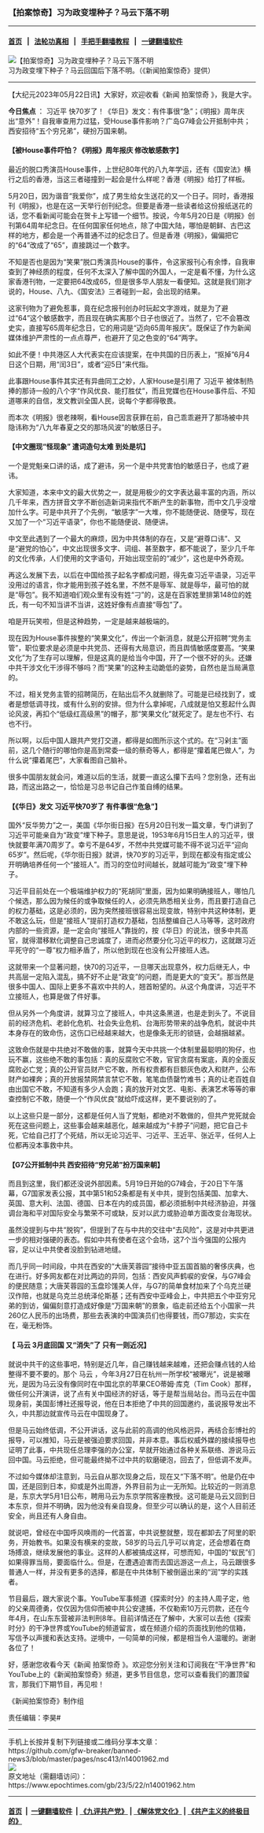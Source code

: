 ### 【拍案惊奇】习为政变埋种子？马云下落不明
------------------------

#### [首页](https://github.com/gfw-breaker/banned-news3/blob/master/README.md) &nbsp;&nbsp;|&nbsp;&nbsp; [法轮功真相](https://github.com/begood0513/basic/blob/master/README.md)  &nbsp;&nbsp;|&nbsp;&nbsp; [手把手翻墙教程](https://github.com/gfw-breaker/guides/wiki)  &nbsp;&nbsp;|&nbsp;&nbsp; [一键翻墙软件](https://github.com/gfw-breaker/nogfw/blob/master/README.md)  



<div><img alt="【拍案惊奇】习为政变埋种子？马云下落不明" class="attachment-djy_600_400 size-djy_600_400 wp-post-image" src="https://i.epochtimes.com/assets/uploads/2023/05/id14001963-7a115994580650288d730fb0d73772b0-600x400.jpg"/>
<div class="caption">
 习为政变埋下种子？马云回国后下落不明。（《新闻拍案惊奇》提供）
</div></div><hr/>


<div><p>
 【大纪元2023年05月22日讯】大家好，欢迎收看《新闻
 <ok href="https://www.epochtimes.com/gb/tag/%E6%8B%8D%E6%A1%88%E6%83%8A%E5%A5%87.html">
  拍案惊奇
 </ok>
 》，我是大宇。
</p>
<p>
 <strong>
  今日焦点
 </strong>
 ：
 <ok href="https://www.epochtimes.com/gb/tag/%E4%B9%A0%E8%BF%91%E5%B9%B3.html">
  习近平
 </ok>
 快70岁了！《华日》发文：有件事很“急”；《明报》周年庆出“意外”！自我审查用力过猛，受House事件影响？广岛G7峰会公开抵制中共；西安招待“五个穷兄弟”，硬扮万国来朝。
</p>
<p>
 <center>
 </center>
</p>
<h4>
 【被House事件吓怕？《明报》周年报庆 修改敏感数字】
</h4>
<p>
 最近的脱口秀演员House事件，上世纪80年代的八九年学运，还有《国安法》横行之后的香港，当这三者碰撞到一起会是什么样呢？香港《明报》给打了样板。
</p>
<p>
 5月20日，因为谐音“我爱你”，成了男生给女生送花的又一个日子。同时，香港报刊《明报》，也是在这一天举行创刊纪念。但要是香港一些读者给这份报纸送花的话，您不看新闻可能会在贺卡上写错一个细节。按说，今年5月20日是《明报》创刊第64周年纪念日。在任何国家任何地点，除了中国大陆，哪怕是朝鲜、古巴这样的地方，都会是一个再普通不过的纪念日了。但是香港《明报》，偏偏把它的“64”改成了“65”，直接跳过一个数字。
</p>
<p>
 不知是否也是因为“笑果”脱口秀演员House的事件，令这家报刊心有余悸，自我审查到了神经质的程度，任何不太深入了解中国的外国人，一定是看不懂，为什么这家香港刊物，一定要把64改成65，但是很多华人朋友一看便知。这就是我们刚才说的，House、八九、《国安法》三者碰到一起，会出现的结果。
</p>
<p>
 这家刊物为了避免惹事，竟在纪念报刊创办时玩起文字游戏，就是为了避过“64”这个敏感数字，而且现在确实离那个日子也很近了。当然了，它不会篡改史实，直接写65周年纪念日，它的用词是“迈向65周年报庆”。既保证了作为新闻媒体维护严肃性的一点点尊严，也避开了见之色变的“64”两字。
</p>
<p>
 如此不便！中共港区人大代表实在应该提案，在中共国的日历表上，“抠掉”6月4日这个日期，用“闰3日”，或者“迎5日”来代指。
</p>
<p>
 此事跟House事件其实还有异曲同工之妙，人家House是引用了
 <ok href="https://www.epochtimes.com/gb/tag/%E4%B9%A0%E8%BF%91%E5%B9%B3.html">
  习近平
 </ok>
 被体制热捧的那诗一般的八个字“作风优良、能打胜仗”，而且党媒也在House事件后、不知道哪来的自信，发文教训全国人民，说每个字都得敬畏。
</p>
<p>
 而本次《明报》很老辣啊，看House因言获罪在前，自己乖乖避开了那场被中共隐讳称为“八九年春夏之交的那场风波”的敏感日子。
</p>
<h4>
 【中文圈现“怪现象” 遣词造句太难 到处是坑】
</h4>
<p>
 一个是党魁亲口讲的话，成了避讳，另一个是中共党害怕的敏感日子，也成了避讳。
</p>
<p>
 大家知道，本来中文的最大优势之一，就是用极少的文字表达最丰富的内涵，所以几千年来，西方拼音文字不断创造新词来指代不断产生的新事物，而中文几乎没增加什么字。可是中共开了个先例，“敏感字”一大堆，你不能随便说、随便写，现在又加了一个“习近平语录”，你也不能随便说、随便讲。
</p>
<p>
 中文至此遇到了一个最大的麻烦，因为中共体制的存在，又是“避尊口讳”、又是“避党的怕心”，中文出现很多文字、词组、甚至数字，都不能说了，至少几千年的文化传承，人们使用的文字语句，开始出现空前的“减少”，这也是中外奇观。
</p>
<p>
 再这么发展下去，以后在中国给孩子起名字都成问题，得先查习近平语录，习近平没用过的语言，你才能用到孩子姓名里，不然不是辱军、就是辱华，最可怕的就是“辱包”。我不知道咱们观众里有没有姓“刁”的，这是在百家姓里排第148位的姓氏，有一句不知当讲不当讲，这姓好像有点直接“辱包”了。
</p>
<p>
 咱是开玩笑啦，但是这种趋势，一定是越来越极端的。
</p>
<p>
 现在因为House事件挨整的“笑果文化”，传出一个新消息，就是公开招聘“党务主管”，职位要求是必须是中共党员、还得有大局意识，而且舆情敏感度要高。“笑果文化”为了生存可以理解，但是这真的是给当今中国，开了一个很不好的头。还嫌中共干涉文化干涉得不够吗？而“笑果”的这种主动跪低的姿势，自然也是当局满意的。
</p>
<p>
 不过，相关党务主管的招聘简历，在贴出后不久就删除了。可能是已经找到了，或者是想低调寻找，或有什么别的安排。但为什么拿掉呢，八成就是怕又惹起什么舆论风波，再扣个“低级红高级黑”的帽子，那“笑果文化”就死定了。是左也不行、右也不行。
</p>
<p>
 所以啊，以后中国人跟共产党打交道，都得是如图所示这个式的。在“习剁主”面前，这几个随行的哪怕你是高到常委一级的蔡奇等人，都得是“攥着尾巴做人”，为什么说“攥着尾巴”，大家看图自己脑补。
</p>
<p>
 很多中国朋友就会问，难道以后的生活，就要一直这么攥下去吗？您别急，还有出路，而这出路之一，恰恰是习总书记自己作茧自缚的结果。
</p>
<h4>
 【《华日》发文 习近平快70岁了 有件事很“危急”】
</h4>
<p>
 国外“反华势力”之一，美国《华尔街日报》在5月20日刊发一篇文章，专门讲到了习近平可能亲自为“政变”埋下种子。意思是说，1953年6月15日生人的习近平，很快就要年满70周岁了。幸亏不是64岁，不然中共党媒可能不得不说习近平“迎向65岁”。然后呢，《华尔街日报》就讲，快70岁的习近平，到现在都没有指定或公开明确培养任何一个“接班人”。而习的空位时间越长，就越可能为“政变”埋下种子。
</p>
<p>
 习近平目前处在一个极端维护权力的“死胡同”里面，因为如果明确接班人，哪怕几个候选，那么因为候任的或争取候任的人，必须先熟悉相关业务，而且要打造自己的权力基础，这是必须的，因为突然接班很容易出现变故，特别中共这种体制，更不敢这么玩，但是“接班人”提前打造权力基础，包括整编自己人马等等，这时政府内部的一些资源，是一定会向“接班人”靠拢的，按《华日》的说法，很多中共高官，就得潜移默化调整自己忠诚度了，进而必然要分化习近平的权力，这就跟习近平死守的“一尊”权力相矛盾了，所以他到现在也没有公开接班人选。
</p>
<p>
 这就带来一个显著问题，快70的习近平，一旦哪天出现意外，权力后继无人，中共高层一定陷入混乱，搞不好不止是“政变”的问题，而是更大的“变天”。那当然是很多中国人、国际上更多不喜欢中共的人，翘首盼望的。从这个角度讲，习近平不立接班人，也算是做了件好事。
</p>
<p>
 但从另外一个角度讲，就算习立了接班人，中共这条黑道，也是走到头了。不说目前的经济危机、老龄化危机、社会失业危机、台海形势带来的战争危机，就说中共本身存在的致命伤，这伤口已经越来越大，也是像条无形的锁链，会越捆越紧。
</p>
<p>
 这致命伤就是中共绝对不敢做的事，就算今天中共挑一个体制里最聪明的狗仔，也玩不赢，这些绝不敢的事包括：真的反腐败它不敢，官官贪腐有案底，真的全面反腐败必亡党；真的公开官员财产它不敢，所有权贵都有巨额灰色收入和财产，公布财产如裸奔；真的开放报禁网禁言禁它不敢，笔笔血债罄竹难书；真的让老百姓自由出国它不敢，不知道有多少人会跑；真的放开对文艺、电影、表演艺术等等的审查控制它不敢，随便一个“作风优良”就给吓成这样，更不要说别的了。
</p>
<p>
 以上这些只是一部分，这都是任何人当了党魁，都绝对不敢做的，但共产党死就会死在这些问题上，这些事会越来越恶化，越来越成为“卡脖子”问题，把它自己卡死，它给自己打了个死结，所以无论习近平、刁近平、王近平、张近平，任何人上位都再没本事救中共。
</p>
<h4>
 【G7公开抵制中共 西安招待“穷兄弟”扮万国来朝】
</h4>
<p>
 而且到这里，我们都还没说外部因素。5月19日开始的G7峰会，于20日下午落幕，G7国家发表公报，其中第51和52条都是有关中共，提到包括美国、加拿大、英国、意大利、法国、德国、日本在内的成员国，都必须抵制中共经济胁迫，并强调台海和平对国际安全与繁荣不可或缺，反对以武力或胁迫单方面改变台海现状。
</p>
<p>
 虽然没提到与中共“脱钩”，但提到了在与中共的交往中“去风险”，这是对中共更进一步的相对强硬的表态。假如中共有使者在这个会场，这7个当今强国的公报内容，足以让中共使者没脸到钻进地缝。
</p>
<p>
 而几乎同一时间段，中共在西安的“大唐芙蓉园”接待中亚五国首脑的奢侈庆典，也在进行。好多网友都在对比两边的异同，包括：西安风声鹤唳的安保，与G7峰会的便民随意；大唐芙蓉园的玉盘珍馐美人伴，与G7的简单食材加来了个乌克兰硬汉作陪，也就是乌克兰总统泽伦斯基；还有西安中亚峰会上，中共把五个中亚穷兄弟的到访，偏偏刻意打造成好像是“万国来朝”的景象，临走前还给五个小国家一共260亿人民币的出场费，那些去表演的中国演员们也得要钱，而G7那边，实实在在，毫无粉饰。
</p>
<h4>
 【
 <ok href="https://www.epochtimes.com/gb/tag/%E9%A9%AC%E4%BA%91.html">
  马云
 </ok>
 3月底回国 又“消失”了 只有一则近况】
</h4>
<p>
 就说中共干的这些事吧，特别是近几年，自己赚钱越来越难，还把会赚点钱的人给整得不要不要的。那个
 <ok href="https://www.epochtimes.com/gb/tag/%E9%A9%AC%E4%BA%91.html">
  马云
 </ok>
 ，今年3月27日在杭州一所学校“被曝光”，说是被曝光，是因为马云没有像同时在中国北京的苹果CEO蒂姆‧库克（Tim Cook）那样，做任何公开演讲，说了点有关中国经济的好话，等于是帮当局站台。而马云在中国现身前，美国彭博社还报导说，他在日本拒绝了中共的回国邀约，虽说报导发出不久，中共那边就宣传马云在中国现身了。
</p>
<p>
 但是马云始终低调，不公开讲话，这与此前的高调的他风格迥异，再结合彭博社的报导，可以推知，马云是被强迫要求回国，并非本意。事后权威外媒的接续报导也证明了此事，中共现任总理李强的办公室，早就开始通过各种关系联络、游说马云回中国。马云拒绝，但可能最终拗不过中共的软磨硬泡，回去了，但低调不发声。
</p>
<p>
 不过如今媒体却注意到，马云自从那次现身之后，现在又“下落不明”。他是仍在中国，还是回到日本，抑或是外出周游，外界目前为止一无所知。比较近的一则消息是，东京大学5月1日公布，聘用马云为东京学院客座教授。这可能是马云又回到日本东京，但并不明确，因为他没有亲自现身。但至少可以确认的是，这个人目前还安全，尚且还有人身自由。
</p>
<p>
 就说吧，曾经在中国呼风唤雨的一代首富，中共说整就整，现在都卸去了阿里的职务，开始教书。如果没有横来的变故，58岁的马云几乎可以肯定，还会想着在商场搏浪，继续发展他的事业。这样的人都被搞成这样，可想而知，中国的“蚁民”们如果得罪当局，要面临什么。但是，在遭遇迫害而去国远游这一点上，马云跟很多普通人一样，并没有更多的选择，都是在中共体制下被倒逼出来的“润”学的实践者。
</p>
<p>
 节目最后，跟大家说个事。YouTube军事频道《探索时分》的主持人周子定，他的父亲周德勇，仅仅因为信仰而被中共公安逮捕，不仅勒索10万元罚款，还在今年4月，在山东东营被非法判刑8年。目前详情还在了解中，大家可以去他《探索时分》的干净世界或YouTube的频道留言，或在频道介绍的页面找到他的信箱，写信予以声援和表达支持。逆境中，一句简单的问候，都是相当令人温暖的。谢谢各位了！
</p>
<p>
 好，感谢您收看今天《新闻
 <ok href="https://www.epochtimes.com/gb/tag/%E6%8B%8D%E6%A1%88%E6%83%8A%E5%A5%87.html">
  拍案惊奇
 </ok>
 》。欢迎您分别关注和订阅我在“干净世界”和YouTube上的《新闻拍案惊奇》频道，更多节目信息，您可以查看我们的置顶留言，那我们下期节目，再见啦！
</p>
<p>
 《新闻拍案惊奇》制作组
</p>
<p>
 责任编辑：李昊#
</p>
</div>
<hr/>
手机上长按并复制下列链接或二维码分享本文章：<br/>
https://github.com/gfw-breaker/banned-news3/blob/master/pages/nsc413/n14001962.md <br/>
<a href='https://github.com/gfw-breaker/banned-news3/blob/master/pages/nsc413/n14001962.md'><img src='https://github.com/gfw-breaker/banned-news3/blob/master/pages/nsc413/n14001962.md.png'/></a> <br/>
原文地址（需翻墙访问）：https://www.epochtimes.com/gb/23/5/22/n14001962.htm


------------------------
#### [首页](https://github.com/gfw-breaker/banned-news3/blob/master/README.md) &nbsp;|&nbsp; [一键翻墙软件](https://github.com/gfw-breaker/nogfw/blob/master/README.md) &nbsp;| [《九评共产党》](https://github.com/gfw-breaker/9ping.md/blob/master/README.md#九评之一评共产党是什么) | [《解体党文化》](https://github.com/gfw-breaker/jtdwh.md/blob/master/README.md) | [《共产主义的终极目的》](https://github.com/gfw-breaker/gczydzjmd.md/blob/master/README.md)


<img src='http://gfw-breaker.win/banned-news3/pages/nsc413/n14001962.md' width='0px' height='0px'/>